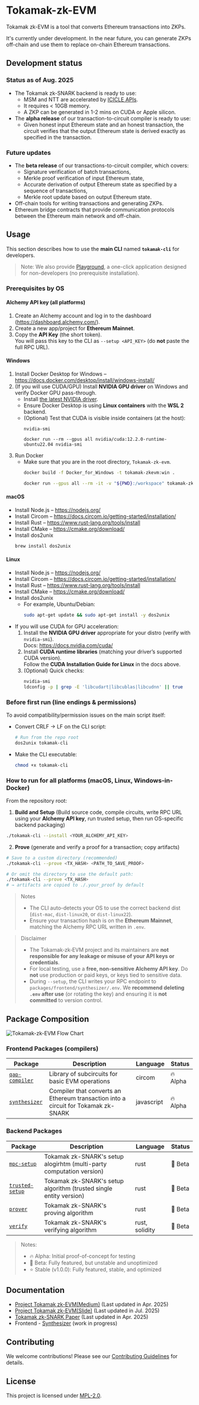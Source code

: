 # Tokamak-zk-EVM

Tokamak zk-EVM is a tool that converts Ethereum transactions into ZKPs.

It's currently under development. In the near future, you can generate ZKPs off-chain and use them to replace on-chain Ethereum transactions.

## Development status
### Status as of Aug. 2025
- The Tokamak zk-SNARK backend is ready to use:
    - MSM and NTT are accelerated by [ICICLE APIs](https://github.com/ingonyama-zk/icicle).
    - It requires < 10GB memory.
    - A ZKP can be generated in 1-2 mins on CUDA or Apple silicon.
- The **alpha release** of our transaction-to-circuit compiler is ready to use:
    - Given honest input Ethereum state and an honest transaction, the circuit verifies that the output Ethereum state is derived exactly as specified in the transaction. 
### Future updates
- The **beta release** of our transactions-to-circuit compiler, which covers:
    - Signature verification of batch transactions,
    - Merkle proof verification of input Ethereum state,
    - Accurate derivation of output Ethereum state as specified by a sequence of transactions,
    - Merkle root update based on output Ethereum state.
- Off-chain tools for writing transactions and generating ZKPs.
- Ethereum bridge contracts that provide communication protocols between the Ethereum main network and off-chain.


## Usage

This section describes how to use the **main CLI** named **`tokamak-cli`** for developers.

> Note: We also provide [Playground](https://github.com/tokamak-network/Tokamak-zk-EVM-playgrounds), a one-click application designed for non-developers (no prerequisite installation).

### Prerequisites by OS
#### Alchemy API key (all platforms)
1. Create an Alchemy account and log in to the dashboard (https://dashboard.alchemy.com/).
2. Create a new app/project for **Ethereum Mainnet**.
3. Copy the **API Key** (the short token).  
   You will pass this key to the CLI as `--setup <API_KEY>` (do **not** paste the full RPC URL).

#### Windows
1. Install Docker Desktop for Windows – https://docs.docker.com/desktop/install/windows-install/
2. (If you will use CUDA/GPU) Install **NVIDIA GPU driver** on Windows and verify Docker GPU pass-through.
   - Install [the latest NVIDIA driver](https://developer.nvidia.com/cuda/wsl).
   - Ensure Docker Desktop is using **Linux containers** with the **WSL 2** backend.
   - (Optional) Test that CUDA is visible inside containers (at the host):
     ```
     nvidia-smi

     docker run --rm --gpus all nvidia/cuda:12.2.0-runtime-ubuntu22.04 nvidia-smi
     ```
3. Run Docker
    - Make sure that you are in the root directory, `Tokamak-zk-evm`.
        ```bash
        docker build -f Docker_for_Windows -t tokamak-zkevm:win .
    
        docker run --gpus all --rm -it -v "${PWD}:/workspace" tokamak-zkevm:win bash -lc "cd /workspace && exec bash"
        ```

#### macOS
- Install Node.js – https://nodejs.org/
- Install Circom – https://docs.circom.io/getting-started/installation/
- Install Rust – https://www.rust-lang.org/tools/install
- Install CMake – https://cmake.org/download/
- Install dos2unix
    ```zsh 
    brew install dos2unix
    ```

#### Linux
- Install Node.js – https://nodejs.org/
- Install Circom – https://docs.circom.io/getting-started/installation/
- Install Rust – https://www.rust-lang.org/tools/install
- Install CMake – https://cmake.org/download/
- Install dos2unix
  - For example, Ubuntu/Debian:
    ```bash
    sudo apt-get update && sudo apt-get install -y dos2unix
    ```
- If you will use CUDA for GPU acceleration:
  1. Install the **NVIDIA GPU driver** appropriate for your distro (verify with `nvidia-smi`).  
    Docs: https://docs.nvidia.com/cuda/
  2. Install **CUDA runtime libraries** (matching your driver’s supported CUDA version).  
    Follow the **CUDA Installation Guide for Linux** in the docs above.
  3. (Optional) Quick checks:
        ```bash
        nvidia-smi
        ldconfig -p | grep -E 'libcudart|libcublas|libcudnn' || true
        ```

### Before first run (line endings & permissions)

To avoid compatibility/permission issues on the main script itself:

- Convert CRLF → LF on the CLI script:
  ```bash
  # Run from the repo root
  dos2unix tokamak-cli
  ```

- Make the CLI executable:
  ```bash
  chmod +x tokamak-cli
  ```

### How to run for all platforms (macOS, Linux, Windows-in-Docker)

From the repository root:

1) **Build and Setup** (Build source code, compile circuits, write RPC URL using your **Alchemy API key**, run trusted setup, then run OS-specific backend packaging)
```bash
./tokamak-cli --install <YOUR_ALCHEMY_API_KEY>
```

2) **Prove** (generate and verify a proof for a transaction; copy artifacts)
```bash
# Save to a custom directory (recommended)
./tokamak-cli --prove <TX_HASH> <PATH_TO_SAVE_PROOF>

# Or omit the directory to use the default path:
./tokamak-cli --prove <TX_HASH>
# → artifacts are copied to ./.your_proof by default
```

> Notes
> - The CLI auto-detects your OS to use the correct backend dist (`dist-mac`, `dist-linux20`, or `dist-linux22`).
> - Ensure your transaction hash is on the **Ethereum Mainnet**, matching the Alchemy RPC URL written in `.env`.

> Disclaimer
> - The Tokamak‑zk‑EVM project and its maintainers are **not responsible for any leakage or misuse of your API keys or credentials**.
> - For local testing, use a **free, non‑sensitive Alchemy API key**. Do **not** use production or paid keys, or keys tied to sensitive data.
> - During `--setup`, the CLI writes your RPC endpoint to `packages/frontend/synthesizer/.env`. We **recommend deleting `.env` after use** (or rotating the key) and ensuring it is **not committed** to version control.

## Package Composition
![Tokamak-zk-EVM Flow Chart](.github/assets/flowchart.png)

### Frontend Packages (compilers)

| Package                                            | Description                                                                        | Language   | Status   |
| -------------------------------------------------- | ---------------------------------------------------------------------------------- | ---------- | -------- |
| [`qap-compiler`](./packages/frontend/qap-compiler) | Library of subcircuits for basic EVM operations                                    | circom     | 🔥 Alpha |
| [`synthesizer`](./packages/frontend/synthesizer)   | Compiler that converts an Ethereum transaction into a circuit for Tokamak zk-SNARK | javascript | 🔥 Alpha |

### Backend Packages

| Package                                                   | Description                                                                       | Language       | Status  |
| --------------------------------------------------------- | --------------------------------------------------------------------------------- | -------------- | ------- |
| [`mpc-setup`](./packages/backend/setup/mpc-setup)         | Tokamak zk-SNARK's setup alogirhtm (multi-party computation version)              | rust           | 🧪 Beta |
| [`trusted-setup`](./packages/backend/setup/trusted-setup) | Tokamak zk-SNARK's setup algorithm (trusted single entity version)                | rust           | 🧪 Beta |
| [`prover`](./packages/backend/prove)                      | Tokamak zk-SNARK's proving algorithm                                              | rust           | 🧪 Beta |
| [`verify`](./packages/backend/verify)                     | Tokamak zk-SNARK's verifying algorithm                                            | rust, solidity | 🧪 Beta |

> Notes:
> - 🔥 Alpha: Initial proof-of-concept for testing
> - 🧪 Beta: Fully featured, but unstable and unoptimized
> - ⭐️ Stable (v1.0.0): Fully featured, stable, and optimized

## Documentation

- [Project Tokamak zk-EVM(Medium)](https://medium.com/tokamak-network/project-tokamak-zk-evm-67483656fd21) (Last updated in Apr. 2025)
- [Project Tokamak zk-EVM(Slide)](https://docs.google.com/presentation/d/1D49fRElwkZYbEvQXB_rp5DEy22HFsabnXyeMQdNgjRw/edit?usp=sharing) (Last updated in Jul. 2025)
- [Tokamak zk-SNARK Paper](https://eprint.iacr.org/2024/507) (Last updated in Apr. 2025)
- Frontend - [Synthesizer](https://tokamak-network-zk-evm.gitbook.io/tokamak-network-zk-evm) (work in progress)
<!-- - [API Reference](./docs/api) -->

## Contributing

We welcome contributions! Please see our [Contributing Guidelines](./CONTRIBUTING.md) for details.

## License

This project is licensed under [MPL-2.0](./LICENSE).
